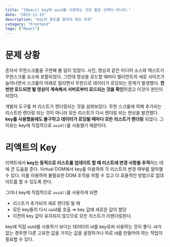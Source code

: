 ```yaml
---
title: "[React] key에 uuid를 사용하는 것은 좋은 선택이 아니다."
date: "2023-11-15"
description: "key의 용도를 알아야 하는 이유"
category: "Frontend"
tags: ["React"]
---
```


# 문제 상황

혼자서 무한스크롤을 구현해 볼 일이 있었다. 사진, 영상과 같은 미디어 소스와 텍스트가 무한스크롤 요소에 포함되었다. 그런데 영상을 로드할 때마다 엘리먼트의 세로 사이즈가 늘어나면서 스크롤이 아래로 밀리면서 무한으로 데이터가 로딩되는 문제가 발생했다. **한 번만 로드되면 될 영상이 계속해서 서버로부터 로드되는 것을 확인**하였고 이것이 원인이 되었다.

개발자 도구를 켜 리스트가 렌더링되는 것을 살펴보았다. 무한 스크롤에 의해 추가되는 리스트만 렌더링 되는 것이 아니라 모든 리스트가 다시 렌더링 되는 현상을 발견했다. **key를 사용했음에도 불구하고 데이터가 로딩될 때마다 모든 리스트가 렌더링** 되었다. 그 이유는 key에 직접적으로 `uuid()`를 사용했기 때문이다.

# 리액트의 Key

리액트에서 **key는 동적으로 리스트를 업데이트 할 때 리스트에 변경 사항을 추적**하는 데에 큰 도움을 준다. Virtual DOM에서 key를 이용하여 각 리스트의 변경 여부를 알아챌 수 있다. 이를 이용하여 불필요한 DOM 조작을 피할 수 있고 더 효율적인 방법으로 업데이트를 할 수 있도록 한다.

그러나 key에 직접적으로 `uuid()`를 사용하게 되면

- 리스트가 추가되어 새로 렌더링 될 때
- 모든 key들이 다시 uuid를 호출 ⇒ key 값에 새로운 값이 할당
- 이전의 key 값이 유지되지 않으므로 모든 리스트가 리렌더링된다.

key에 직접 uuid를 사용하기 보다는 데이터의 id를 key로써 사용하는 것이 좋다. id가 없는 경우엔 다른 고유한 값을 가지는 값을 설정하거나 따로 id를 만들어야 하는 작업이 필요할 수 있다.
